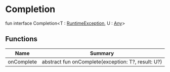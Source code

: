 # Completion

fun interface Completion&lt;T : [RuntimeException](https://developer.android.com/reference/kotlin/java/lang/RuntimeException.html), U : [Any](https://kotlinlang.org/api/latest/jvm/stdlib/kotlin/-any/index.html)&gt;

## Functions

| Name       | Summary                                            |
| ---------- | -------------------------------------------------- |
| onComplete | abstract fun onComplete(exception: T?, result: U?) |
